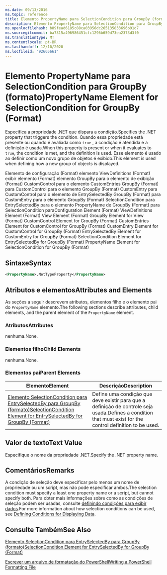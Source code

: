 ```yaml
---
ms.date: 09/13/2016
ms.topic: reference
title: Elemento PropertyName para SelectionCondition para GroupBy (formato)
description: Elemento PropertyName para SelectionCondition para GroupBy (formato)
ms.openlocfilehash: b89fead6185c88ca03956dc265135833696b91d7
ms.sourcegitcommit: ba7315a496986451cfc1296b659d73ea2373d3f0
ms.translationtype: MT
ms.contentlocale: pt-BR
ms.lasthandoff: 12/10/2020
ms.locfileid: "92665661"
---
```

# <a name="propertyname-element-for-selectioncondition-for-groupby-format"></a><span data-ttu-id="458f6-103">Elemento PropertyName para SelectionCondition para GroupBy (formato)</span><span class="sxs-lookup"><span data-stu-id="458f6-103">PropertyName Element for SelectionCondition for GroupBy (Format)</span></span>

<span data-ttu-id="458f6-104">Especifica a propriedade .NET que dispara a condição.</span><span class="sxs-lookup"><span data-stu-id="458f6-104">Specifies the .NET property that triggers the condition.</span></span> <span data-ttu-id="458f6-105">Quando essa propriedade está presente ou quando é avaliada como `true` , a condição é atendida e a definição é usada.</span><span class="sxs-lookup"><span data-stu-id="458f6-105">When this property is present or when it evaluates to `true`, the condition is met, and the definition is used.</span></span> <span data-ttu-id="458f6-106">Esse elemento é usado ao definir como um novo grupo de objetos é exibido.</span><span class="sxs-lookup"><span data-stu-id="458f6-106">This element is used when defining how a new group of objects is displayed.</span></span>

<span data-ttu-id="458f6-107">Elemento de configuração (Format) elemento ViewDefinitions (Format) exibir elemento (Format) elemento GroupBy para o elemento de exibição (Format) CustomControl para o elemento CustomEntries GroupBy (Format) para CustomControl para o elemento GroupBy (Format) CustomEntry para CustomControl para o elemento de EntrySelectedBy GroupBy (Format) para CustomEntry para o elemento GroupBy (Format) SelectionCondition para EntrySelectedBy para o elemento PropertyName de GroupBy (Format) para SelectionCondition para</span><span class="sxs-lookup"><span data-stu-id="458f6-107">Configuration Element (Format) ViewDefinitions Element (Format) View Element (Format) GroupBy Element for View (Format) CustomControl Element for GroupBy (Format) CustomEntries Element for CustomControl for GroupBy (Format) CustomEntry Element for CustomControl for GroupBy (Format) EntrySelectedBy Element for CustomEntry for GroupBy (Format) SelectionCondition Element for EntrySelectedBy for GroupBy (Format) PropertyName Element for SelectionCondition for GroupBy (Format)</span></span>

## <a name="syntax"></a><span data-ttu-id="458f6-108">Sintaxe</span><span class="sxs-lookup"><span data-stu-id="458f6-108">Syntax</span></span>

```xml
<PropertyName>.NetTypeProperty</PropertyName>
```

## <a name="attributes-and-elements"></a><span data-ttu-id="458f6-109">Atributos e elementos</span><span class="sxs-lookup"><span data-stu-id="458f6-109">Attributes and Elements</span></span>

<span data-ttu-id="458f6-110">As seções a seguir descrevem atributos, elementos filho e o elemento pai do `PropertyName` elemento.</span><span class="sxs-lookup"><span data-stu-id="458f6-110">The following sections describe attributes, child elements, and the parent element of the `PropertyName` element.</span></span>

### <a name="attributes"></a><span data-ttu-id="458f6-111">Atributos</span><span class="sxs-lookup"><span data-stu-id="458f6-111">Attributes</span></span>

<span data-ttu-id="458f6-112">nenhuma.</span><span class="sxs-lookup"><span data-stu-id="458f6-112">None.</span></span>

### <a name="child-elements"></a><span data-ttu-id="458f6-113">Elementos filho</span><span class="sxs-lookup"><span data-stu-id="458f6-113">Child Elements</span></span>

<span data-ttu-id="458f6-114">nenhuma.</span><span class="sxs-lookup"><span data-stu-id="458f6-114">None.</span></span>

### <a name="parent-elements"></a><span data-ttu-id="458f6-115">Elementos pai</span><span class="sxs-lookup"><span data-stu-id="458f6-115">Parent Elements</span></span>

|<span data-ttu-id="458f6-116">Elemento</span><span class="sxs-lookup"><span data-stu-id="458f6-116">Element</span></span>|<span data-ttu-id="458f6-117">Descrição</span><span class="sxs-lookup"><span data-stu-id="458f6-117">Description</span></span>|
|-------------|-----------------|
|[<span data-ttu-id="458f6-118">Elemento SelectionCondition para EntrySelectedBy para GroupBy (formato)</span><span class="sxs-lookup"><span data-stu-id="458f6-118">SelectionCondition Element for EntrySelectedBy for GroupBy (Format)</span></span>](./selectioncondition-element-for-entryselectedby-for-groupby-format.md)|<span data-ttu-id="458f6-119">Define uma condição que deve existir para que a definição de controle seja usada.</span><span class="sxs-lookup"><span data-stu-id="458f6-119">Defines a condition that must exist for the control definition to be used.</span></span>|

## <a name="text-value"></a><span data-ttu-id="458f6-120">Valor de texto</span><span class="sxs-lookup"><span data-stu-id="458f6-120">Text Value</span></span>

<span data-ttu-id="458f6-121">Especifique o nome da propriedade .NET.</span><span class="sxs-lookup"><span data-stu-id="458f6-121">Specify the .NET property name.</span></span>

## <a name="remarks"></a><span data-ttu-id="458f6-122">Comentários</span><span class="sxs-lookup"><span data-stu-id="458f6-122">Remarks</span></span>

<span data-ttu-id="458f6-123">A condição de seleção deve especificar pelo menos um nome de propriedade ou um script, mas não pode especificar ambos.</span><span class="sxs-lookup"><span data-stu-id="458f6-123">The selection condition must specify a least one property name or a script, but cannot specify both.</span></span> <span data-ttu-id="458f6-124">Para obter mais informações sobre como as condições de seleção podem ser usadas, consulte [definindo condições para exibir dados](./defining-conditions-for-displaying-data.md).</span><span class="sxs-lookup"><span data-stu-id="458f6-124">For more information about how selection conditions can be used, see [Defining Conditions for Displaying Data](./defining-conditions-for-displaying-data.md).</span></span>

## <a name="see-also"></a><span data-ttu-id="458f6-125">Consulte Também</span><span class="sxs-lookup"><span data-stu-id="458f6-125">See Also</span></span>

[<span data-ttu-id="458f6-126">Elemento SelectionCondition para EntrySelectedBy para GroupBy (formato)</span><span class="sxs-lookup"><span data-stu-id="458f6-126">SelectionCondition Element for EntrySelectedBy for GroupBy (Format)</span></span>](./selectioncondition-element-for-entryselectedby-for-groupby-format.md)

[<span data-ttu-id="458f6-127">Escrever um arquivo de formatação do PowerShell</span><span class="sxs-lookup"><span data-stu-id="458f6-127">Writing a PowerShell Formatting File</span></span>](./writing-a-powershell-formatting-file.md)
